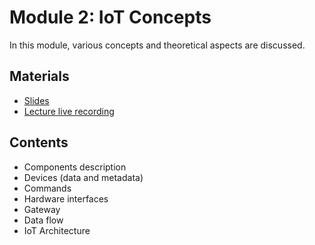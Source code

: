 # Module 2: IoT Concepts

In this module, various concepts and theoretical aspects are discussed.

## Materials
- [Slides](https://github.com/neon-iot/hands-on-iot/blob/main/slides/Clase%202%20-%20Conceptos.pdf)
- [Lecture live recording](https://www.youtube.com/watch?v=AWu7IWAPzv8)

## Contents

- Components description
- Devices (data and metadata)
- Commands
- Hardware interfaces
- Gateway
- Data flow
- IoT Architecture
